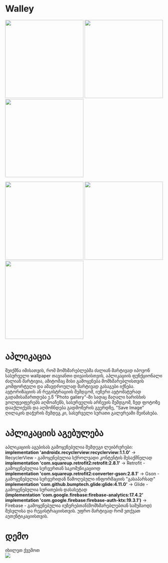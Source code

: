 # Walley
<image src="screens/SplashScreen.png" width="250"/>    <image src="screens/LogIn.png" width="250"/>    <image src="screens/Register.png" width="250"/>

<image src="screens/Gallery.png" width="250"/>    <image src="screens/Download.png" width="250"/>    <image src="screens/Saved.png" width="250"/>

# აპლიკაცია 
შეიქმნა იმისათვის, რომ მომხმარებლებმა ძალიან მარტივად იპოვონ სასურველი wallpaper თავიანთი დივაისისთვის, აპლიკაციის ფუნქციონალი ძალიან მარტივია, ამიტომაც მისი გამოყენება მომხმარებლისთვის კომფორტული და ამავდროულად მარტივად გასაგები იქნება. ავტორიზაციის ან რეგისტრაციის შემდგომ, იუზერი ავტომატურად გადამისამართდება ე.წ "Photo gallery"-ში სადაც მაღალი ხარისხის ვოლფეიფერებს აღმოაჩენს, სასურველის არჩევის შემდგომ, ზედ ფოტოზე დააქლიქებს და აღმოჩნდება გადმოწერის გვერდზე, "Save Image" ღილაკის დაჭერის შემდეგ კი, სასურველი სურათი გალერეაში შეინახება.

# აპლიკაციის აგებულება
აპლიკაციის აგებისას გამოყენებულია შემდეგი ლეიბრერები:
     <br>**implementation 'androidx.recyclerview:recyclerview:1.1.0'** -> RecyclerView - გამოყენებულია სქროლვადი კონტენტის შესაქმნელად
     <br>**implementation 'com.squareup.retrofit2:retrofit:2.8.1'** -> Retrofit - გამოყენებულია სერვერთან საკომუნიკაციოდ
     <br>**implementation 'com.squareup.retrofit2:converter-gson:2.8.1'** -> Gson - გამოყენებულია სერვერიდან წამოღებული ინფორმაციის "გასაპარსად"
     <br>**implementation 'com.github.bumptech.glide:glide:4.11.0'** -> Glide - გამოყენებულია სურათების დასასეტად
     <br>**(implementation 'com.google.firebase:firebase-analytics:17.4.2'**
     <br>**implementation 'com.google.firebase:firebase-auth-ktx:19.3.1')** -> Firebase - გამოყენებულია იუზერებთან(მომხმარებლებთან სამუშაოდ) შესვლისა და რეგისტრაციისთვის. უფრო მარტივად რომ ვთქვათ აუთენტიკაციისთვის. 
     
     
# დემო
იხილეთ ქვემოთ<br>
![](demo/newDemo.gif)
